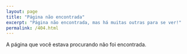 ```yaml
---
layout: page
title: "Página não encontrada"
excerpt: "Página não encontrada, mas há muitas outras para se ver!"
permalink: /404.html
---
```


A página que você estava procurando não foi encontrada.
